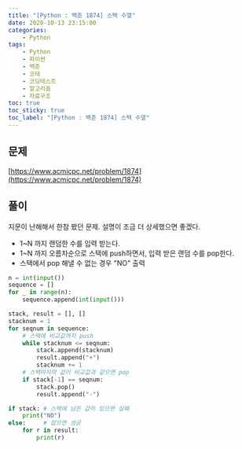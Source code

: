 ```yaml
---
title: "[Python : 백준 1874] 스택 수열"
date: 2020-10-13 23:15:00
categories:
    - Python
tags:
    - Python
    - 파이썬
    - 백준
    - 코테
    - 코딩테스트
    - 알고리즘
    - 자료구조
toc: true
toc_sticky: true
toc_label: "[Python : 백준 1874] 스택 수열"
---
```

## 문제
[https://www.acmicpc.net/problem/1874](https://www.acmicpc.net/problem/1874)

## 풀이
지문이 난해해서 한참 봤던 문제. 설명이 조금 더 상세했으면 좋겠다.  

- 1~N 까지 랜덤한 수를 입력 받는다.
- 1~N 까지 오름차순으로 스택에 push하면서, 입력 받은 랜덤 수를 pop한다.
- 스택에서 pop 해낼 수 없는 경우 "NO" 출력

```python
n = int(input())
sequence = []
for _ in range(n):
    sequence.append(int(input()))

stack, result = [], []
stacknum = 1
for seqnum in sequence:
    # 스택에 비교값까지 push
    while stacknum <= seqnum:
        stack.append(stacknum)
        result.append("+")
        stacknum += 1
    # 스택마지막 값이 비교값과 같으면 pop
    if stack[-1] == seqnum:
        stack.pop()
        result.append("-")

if stack: # 스택에 남은 값이 있으면 실패
    print("NO")
else:     # 없으면 성공
    for r in result:
        print(r)
```